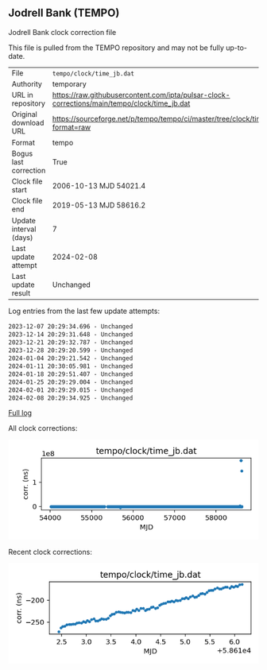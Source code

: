
## Jodrell Bank (TEMPO)

Jodrell Bank clock correction file

This file is pulled from the TEMPO repository and may not be fully
up-to-date.

|     |     |
|:--- |:--- |
| File | `tempo/clock/time_jb.dat` |
| Authority | temporary |
| URL in repository | <https://raw.githubusercontent.com/ipta/pulsar-clock-corrections/main/tempo/clock/time_jb.dat> |
| Original download URL | <https://sourceforge.net/p/tempo/tempo/ci/master/tree/clock/time_jb.dat?format=raw> |
| Format | tempo |
| Bogus last correction | True |
| Clock file start | 2006-10-13 MJD 54021.4 |
| Clock file end | 2019-05-13 MJD 58616.2 |
| Update interval (days) | 7 |
| Last update attempt | 2024-02-08 |
| Last update result | Unchanged |

Log entries from the last few update attempts:
```
2023-12-07 20:29:34.696 - Unchanged
2023-12-14 20:29:31.648 - Unchanged
2023-12-21 20:29:32.787 - Unchanged
2023-12-28 20:29:20.599 - Unchanged
2024-01-04 20:29:21.542 - Unchanged
2024-01-11 20:30:05.981 - Unchanged
2024-01-18 20:29:51.407 - Unchanged
2024-01-25 20:29:29.004 - Unchanged
2024-02-01 20:29:29.015 - Unchanged
2024-02-08 20:29:34.925 - Unchanged
```
[Full log](https://raw.githubusercontent.com/ipta/pulsar-clock-corrections/main/log/tempo/clock/time_jb.dat.log)


All clock corrections:

![plot of all clock corrections](time_jb.dat.png "All corrections")

Recent clock corrections:

![plot of recent clock corrections](time_jb.dat.short.png "Recent corrections")

